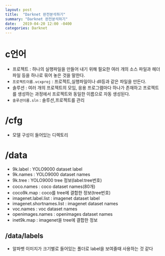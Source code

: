 ```yaml
---
layout: post
title:  "Darknet 완전분석하기"
summary: "Darknet 완전분석하기"
date:   2019-04-20 12:00 -0400
categories: Darknet
---
```

# c언어
- 프로젝트 : 하나의 실행파일을 만들어 내기 위해 필요한 여러 개의 소스 파일과 헤더 파일 등을 하나로 묶어 놓은 것을 말한다.
- `프로젝트이름.vcxproj` : 프로젝트,실행파일이나 dll등과 같은 파일을 만든다.
- 솔루션 : 여러 개의 프로젝트의 모임, 응용 프로그램마다 하나가 존재하고 프로젝트를 생성하는 과정에서 프로젝트와 동일한 이름으로 자동 생성된다.
- `솔루션이름.sln` : 솔루션,프로젝트를 관리


# /cfg
- 모델 구성이 들어있는 디렉토리

# /data
- 9k.label : YOLO9000 dataset label
- 9k.names : YOLO9000 dataset names
- 9k.tree : YOLO9000 tree 정보(label:tree번호)
- coco.names : coco dataset names(80개)
- coco9k.map : coco를 tree에 결합한 정보(tree번호)
- imagenet.label.list : imagenet dataset label
- imagenet.shortnames.list : imagenet dataset names
- voc.names : voc dataset names
- openimages.names : openimages dataset names
- inet9k.map : imagenet을 tree에 결합한 정보

## /data/labels
- 알파벳 이미지가 크기별로 들어있는 폴더로 label을 보여줄때 사용하는 것 같다
